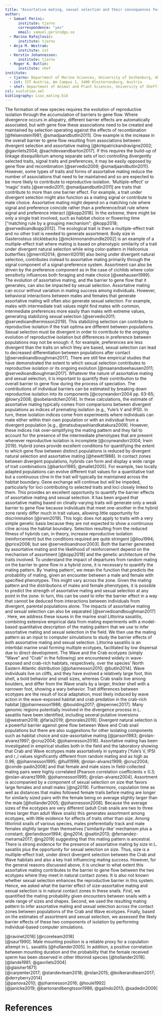 ```yaml
---
title: "Assortative mating, sexual selection and their consequences for gene flow in _Littorina_"
author:
  - Samuel Perini:
      institute: tjarno
      correspondence: "yes"
      email: samuel.perini@gu.se
  - Marina Rafajlović:
      institute: tjarno
  - Anja M. Westram:
      institute: ist
  - Kerstin Johannesson:
      institute: tjarno
  - Roger K. Butlin:
      institute: shef
institute:
  - tjarno: Department of Marine Sciences, University of Gothenburg, 40530 Gothenburg, Sweden
  - ist: IST Austria, Am Campus 1, 3400 Klosterneuburg, Austria
  - shef: Department of Animal and Plant Sciences, University of Sheffield, UK, S10 2TN
csl: evolution.xml
bibliography: Lsax_mating.bib
---
```


The formation of new species requires the evolution of reproductive isolation through the accumulation of barriers to gene flow. Where divergence occurs in allopatry, different barrier effects are automatically associated, but with gene flow these associations need to be created and maintained by selection operating against the effects of recombination [@felsenstein1981; @smadjaandbutlin2011]. One example is the increase in the overall barrier to gene flow resulting from associations between divergent selection and assortative mating [@kirkpatrickandravigne2002; @gavrilets2004; @sachdevaandbarton2017]. If this requires the build-up of linkage disequilibrium among separate sets of loci controlling divergently selected traits, signal traits and preferences, it may be easily opposed by gene flow and recombination [@servedio2009; @smadjaandbutlin2011]. However, some types of traits and forms of assortative mating reduce the number of associations that need to be maintained and so are expected to be more likely to contribute to reproductive isolation. ‘Multiple-effect’ or ‘magic’ traits [@servedio2011; @smadjaandbutlin2011] are traits that contribute to more than one barrier effect. For example, a trait under divergent selection might also function as a mating signal or contribute to mate choice. Assortative mating might depend on a matching rule where signal and preference coincide rather than a preference/trait rule where signal and preference interact [@kopp2018]. In the extreme, there might be only a single trait involved, such as habitat choice or flowering time [“matching rule by a grouping mechanism”; @kopp2018; @servedioandkopp2012]. The ecological trait is then a multiple-effect trait and no other trait is needed to generate assortment. Body size in Gasterosteus sticklebacks [@mckinnonandrundle2002] is an example of a multiple-effect trait where mating is based on phenotypic similarity of a trait under divergent natural selection while wing color-pattern in Heliconius butterflies [@merrill2014; @merrill2019] also being under divergent natural selection, contributes instead to assortative mating primarily through the signal component of a signal-preference system. Assortment can also be driven by the preference component as in the case of cichlids where color sensitivity influences both foraging and mate choice [@seehausen1999].
The evolution of assortative mating, and the barrier to gene flow that it generates, can also be impacted by sexual selection. Assortative mating can occur without variation in mating success among individuals. However, behavioral interactions between males and females that generate assortative mating will often also generate sexual selection. For example, males with intermediate trait values might find mates with common, intermediate preferences more easily than males with extreme values, generating stabilizing sexual selection [@servedio2011; @servedioandhermisson2019]. This stabilizing selection can contribute to reproductive isolation   if the trait optima are different between populations. Sexual selection must be divergent in order to contribute to the ongoing evolution of reproductive isolation but differences in preference between populations may not be enough: if, for example, preferences are less divergent than the traits on which they are based, sexual selection can lead to decreased differentiation between populations after contact [@servedioandboughman2017]. There are still few empirical studies that have demonstrated the extent to which sexual selection contributes to reproductive isolation or its ongoing evolution [@maanandseehausen2011; @servedioandboughman2017].
Whatever the nature of assortative mating and sexual selection, it is important to quantify their contribution to the overall barrier to gene flow during the process of speciation. The contributions of individual barriers can be estimated by breaking down reproductive isolation into its components [@coyneandorr2004 pp. 63-65; @lowry2008; @sobelandchen2014]. In these calculations, the estimate of assortative mating typically comes from comparisons between divergent populations as indices of premating isolation (e.g., Yule’s V and IPSI). In turn, these isolation indices come from experiments where individuals can mate either within their own population or with an individual from a divergent population [e.g., @matsubayashiandkatakura2009]. However, these indices risk over-simplifying the mating pattern and they fail to account for the presence of the intermediate phenotypes that are present whenever reproductive isolation is incomplete [@coyneandorr2004; Irwin 2019].
Hybrid zones provide excellent conditions for quantifying the extent to which gene flow between distinct populations is reduced by divergent natural selection and assortative mating [@hewitt1988]. In contact zones between divergent populations, hybrids can form and display a wide range of trait combinations [@barton1985; @mallet2005]. For example, two locally adapted populations can evolve different trait values for a quantitative trait   but a continuous cline in the trait will typically be maintained across the habitat boundary. Gene exchange will continue but will be impeded, particularly for loci contributing to selected traits and loci closely linked to them. This provides an excellent opportunity to quantify the barrier effects of assortative mating and sexual selection. It has been argued that assortative mating based on clinally-varying traits will generate only a weak barrier to gene flow because individuals that meet one-another in the hybrid zone rarely differ much in trait values, allowing little opportunity for discrimination [@irwin2019]. This logic does not apply to traits with a very simple genetic basis because they are not expected to show a continuous cline across the habitat boundary.  Selection resulting from the reduced fitness of hybrids can, in theory, increase reproductive isolation (reinforcement) but the conditions required are quite stringent [@liou1994; @price2008; but see @servedioandnoor2003]. Both the barrier generated by assortative mating and the likelihood of reinforcement depend on the mechanism of assortment [@kopp2018] and the genetic architecture of the traits involved.
To understand the impact of departures from random mating on the barrier to gene flow in a hybrid zone, it is necessary to quantify the mating pattern. By ‘mating pattern’, we mean the function that predicts the probability of mating, given an encounter between a male and female with specified phenotypes. This might vary across the zone. Given the mating pattern and the distributions of males and female phenotypes, it is possible to predict the strength of assortative mating and sexual selection at any point in the zone. In turn, this can be used to infer the barrier effect in a way that cannot be deduced from interactions between individuals from divergent, parental populations alone. The impacts of assortative mating and sexual selection can also be separated [@servedioandboughman2017] .
Here, we address these issues in the marine snail Littorina saxatilis, combining extensive empirical data from mating experiments with a model-based quantitative description of the mating pattern that we use to infer assortative mating and sexual selection in the field. We then use the mating pattern as an input to computer simulations to study the barrier effects of both assortative mating and sexual selection.
Littorina saxatilis is an intertidal marine snail forming multiple ecotypes, facilitated by low dispersal due to direct development. The Wave and the Crab ecotypes (simply “Wave” and “Crab” in the following) are encountered widely in wave-exposed and crab-rich habitats, respectively, over the species’ North Eastern Atlantic distribution [@johannesson2010; @butlin2014]. Wave individuals live on cliffs, and they have evolved a relatively large foot, thin shell, a bold behavior and small sizes, whereas Crab snails live among boulders, and differ from the Wave snails by a larger, thicker shell with a narrower foot, showing a wary behavior. Trait differences between ecotypes are the result of local adaptation, most likely induced by wave action in the wave-exposed habitat and crab predation in the crab-rich habitat [@johannesson1986; @boulding2017; @lepennec2017]. Many genomic regions potentially involved in the divergence process in L. saxatilis have been identified, including several putative inversions [@westram2018; @faria2019; @morales2019].
Divergent natural selection is a powerful barrier against gene flow between Wave and Crab snail populations but there are also suggestions for other isolating components such as habitat choice and size-assortative mating [@janson1983; @rolan-alvarez1997; @cruz2004; @johannesson2016]. Assortative mating has been investigated in empirical studies both in the field and the laboratory showing that Crab and Wave ecotypes mate assortatively in sympatry [Yule’s V, IPSI and r_i values significantly different from random mating and as high as 0.96; @johannesson1995; @hull1998; @rolan-alvarez1999; @cruz2004; @conde-padin2008] and that female and male sizes in field-collected mating pairs were highly correlated [Pearson correlation coefficients ≥ 0.3; @rolan-alvarez1999; @johannesson1995; @rolan-alvarez2004]. Assortment is accompanied by a component of sexual selection on size that favors large females and small males [@ng2019].   Furthermore, copulation time as well as distances that males followed female trails before mating are longer for similarly sized pairs with the female being on average slightly larger than the male [@hollander2005; @johannesson2008]. Because the average sizes of the ecotypes are very different (adult Crab snails are two to three times larger than adult Wave snails) this generates assortment among ecotypes, with little evidence for effects of traits other than size. Among littorinid snails of various species, males preferentially track and mate females slightly larger than themselves [‘similarity-like’ mechanism plus a constant; @erlandsson1994; @ng2014; @saltin2013; @fernandez-meirama2017; @ng2019] suggesting that this mating pattern is ancestral.
There is strong evidence for the presence of assortative mating by size in L. saxatilis plus the opportunity for sexual selection on size. Thus, size is a multiple-effect trait, under direct divergent selection between the Crab and Wave habitats and also a key trait influencing mating success. However, for the general reasons discussed above, it is unclear to what extent this assortative mating contributes to the barrier to gene flow between the two ecotypes where they meet in natural contact zones. It is also not known whether sexual selection enhances the reproductive barrier in this system. Hence, we asked what the barrier effect of size-assortative mating and sexual selection is in natural contact zones in these snails. First, we quantified the mating probability given encounters between snails with a wide range of sizes and shapes. Second, we used the resulting mating pattern to infer assortative mating and sexual selection across the contact zones between populations of the Crab and Wave ecotypes. Finally, based on the estimates of assortment and sexual selection, we assessed the likely barrier effects of these two components of isolation by performing individual-based computer simulations.

[@ravinet2016] [@rcoreteam2018]  
[@saur1990]. Male mounting position is a reliable proxy for a copulation attempt in L. saxatilis [@hollander2005]. In addition, a positive correlation between mounting duration and the probability that the female received sperm has been observed in other littorinid species [@hollander2018].  
[@lande1981; @gavrilets2004]  
[@glaisher1871]  
[@carpenter2017; @standevteam2018; @rolan2015; @bolkerandteam2017; @derryberry2014]  
[@panova2010; @johannesson2016; @houle1992]  
[@janicke2019; @bartonandbengtsson1986; @galindo2013; @sadedin2009]

# References
